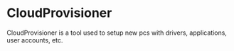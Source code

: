 # CloudProvisioner
CloudProvisioner is a tool used to setup new pcs with drivers, applications, user accounts, etc. 

